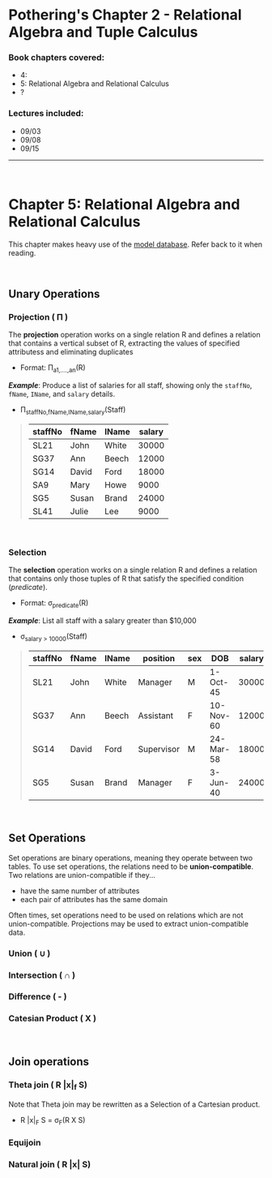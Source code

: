 # Pothering's Chapter 2 - Relational Algebra and Tuple Calculus
### Book chapters covered:
- 4:
- 5: Relational Algebra and Relational Calculus
- ?

### Lectures included:
- 09/03
- 09/08
- 09/15

---

<br/>

# Chapter 5: Relational Algebra and Relational Calculus

This chapter makes heavy use of the [model database](./Staff%20Model%20Database.md). Refer back to it when reading.

<br/>

## Unary Operations

### Projection ( Π )
The **projection** operation works on a single relation R and defines a relation that contains a vertical subset of R, extracting the values of specified attributess and eliminating duplicates
- Format: Π<sub>a1,....,an</sub>(R)

***Example***: Produce a list of salaries for all staff, showing only the `staffNo`, `fName`, `IName`, and `salary` details.
- Π<sub>staffNo,fName,IName,salary</sub>(Staff)


>| staffNo | fName | IName | salary |
>|-|-|-|-|
>| SL21 | John | White | 30000 |
>| SG37 | Ann | Beech | 12000 |
>| SG14 | David | Ford | 18000 |
>| SA9 | Mary | Howe | 9000 |
>| SG5 | Susan | Brand | 24000 |
>| SL41 | Julie | Lee | 9000 |

<br/>

### Selection
The **selection** operation works on a single relation R and defines a relation that contains only those tuples of R that satisfy the specified condition (*predicate*).
- Format: σ<sub>predicate</sub>(R)

***Example***: List all staff with a salary greater than $10,000
- σ<sub>salary > 10000</sub>(Staff)

>| staffNo | fName | IName | position | sex | DOB | salary | branchNo|
>|-|-|-|-|-|-|-|-|
>| SL21 | John | White | Manager | M | 1-Oct-45 | 30000 | B005 |
>| SG37 | Ann | Beech | Assistant | F | 10-Nov-60 | 12000 | B003 |
>| SG14 | David | Ford | Supervisor | M | 24-Mar-58 | 18000 | B003 |
>| SG5 | Susan | Brand | Manager | F | 3-Jun-40 | 24000 | B003 |

<br/>

## Set Operations

Set operations are binary operations, meaning they operate between two tables. To use set operations, the relations need to be **union-compatible**. Two relations are union-compatible if they...
- have the same number of attributes
- each pair of attributes has the same domain

Often times, set operations need to be used on relations which are not union-compatible. Projections may be used to extract union-compatible data.


### Union ( ∪ )

### Intersection ( ∩ )

### Difference ( - )

### Catesian Product ( X )

<br/>

## Join operations

### Theta join ( R |x|<sub>f</sub> S)

Note that Theta join may be rewritten as a Selection of a Cartesian product.
- R |x|<sub>F</sub> S = σ<sub>F</sub>(R X S)

### Equijoin

### Natural join ( R |x| S)